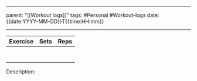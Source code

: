 
---
parent: "[[Workout logs]]"
tags:
	#Personal
	#Workout-logs 
date: {{date:YYYY-MM-DD}}T{{time:HH:mm}}

---

| Exercise | Sets | Reps |
| -------- | ---- | ---- |
|          |      |      |
|          |      |      |
|          |      |      |
|          |      |      |
|          |      |      |
|          |      |      |
|          |      |      |

Description:
	